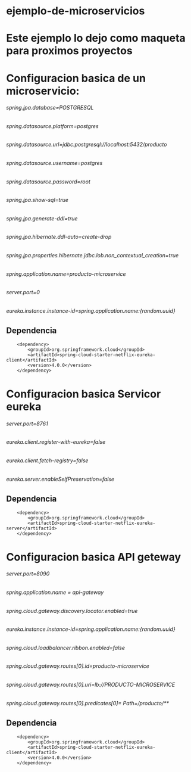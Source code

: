 # ejemplo-de-microservicios

# Este ejemplo lo dejo como maqueta para proximos proyectos

# Configuracion basica de un microservicio:

###### spring.jpa.database=POSTGRESQL
###### spring.datasource.platform=postgres
###### spring.datasource.url=jdbc:postgresql://localhost:5432/producto
###### spring.datasource.username=postgres
###### spring.datasource.password=root
###### spring.jpa.show-sql=true
###### spring.jpa.generate-ddl=true
###### spring.jpa.hibernate.ddl-auto=create-drop
###### spring.jpa.properties.hibernate.jdbc.lob.non_contextual_creation=true

###### spring.application.name=producto-microservice
###### server.port=0
###### eureka.instance.instance-id=${spring.application.name}:${random.uuid}


## Dependencia
		<dependency>
			<groupId>org.springframework.cloud</groupId>
			<artifactId>spring-cloud-starter-netflix-eureka-client</artifactId>
			<version>4.0.0</version>
		</dependency>

# Configuracion basica Servicor eureka 

###### server.port=8761
###### eureka.client.register-with-eureka=false
###### eureka.client.fetch-registry=false
###### eureka.server.enableSelfPreservation=false

## Dependencia
		<dependency>
			<groupId>org.springframework.cloud</groupId>
			<artifactId>spring-cloud-starter-netflix-eureka-server</artifactId>
		</dependency>

# Configuracion basica API geteway

###### server.port=8090
###### spring.application.name = api-gateway
###### spring.cloud.gateway.discovery.locator.enabled=true
###### eureka.instance.instance-id=${spring.application.name}:${random.uuid}
###### spring.cloud.loadbalancer.ribbon.enabled=false
###### spring.cloud.gateway.routes[0].id=producto-microservice
###### spring.cloud.gateway.routes[0].uri=lb://PRODUCTO-MICROSERVICE
###### spring.cloud.gateway.routes[0].predicates[0]= Path=/producto/**

## Dependencia
		<dependency>
			<groupId>org.springframework.cloud</groupId>
			<artifactId>spring-cloud-starter-netflix-eureka-client</artifactId>
			<version>4.0.0</version>
		</dependency>

